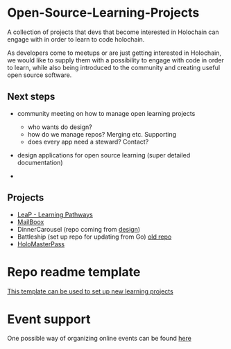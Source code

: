 # Open-Source-Learning-Projects
A collection of projects that devs that become interested in Holochain can engage with in order to learn to code holochain.

As developers come to meetups or are just getting interested in Holochain, we would like to supply them with a possibility to engage with code in order to learn, while also being introduced to the community and creating useful open source software.

## Next steps
- community meeting on how to manage open learning projects
  - who wants do design?
  - how do we manage repos? Merging etc. Supporting 
  - does every app need a steward? Contact? 
  
- design applications for open source learning (super detailed documentation)
- 

## Projects
- [LeaP - Learning Pathways](https://github.com/holochain-devcamp/learning-pathways)
- [MailBoox](https://github.com/zaunders/MailBoox-SymCode)
- DinnerCarousel (repo coming from [design](https://hackmd.io/@zaunders/BJv-OY0D7))
- Battleship (set up repo for updating from Go) [old repo](https://github.com/willemolding/holochain-battleship) 
- [HoloMasterPass](https://github.com/ronin-of-beyonder/holomasterpass)


# Repo readme template 
[This template can be used to set up new learning projects](https://github.com/holochain-community-resources/Open-Source-Learning-Projects/blob/master/Learning_project_readme_template.md)


# Event support
One possible way of organizing online events can be found [here](https://hackmd.io/@zaunders/Hk_FdeiIB)
